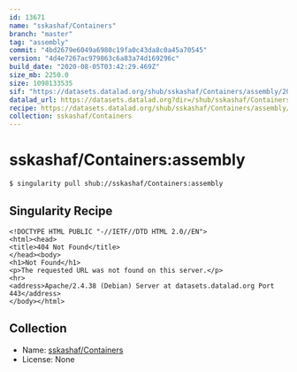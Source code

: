 ```yaml
---
id: 13671
name: "sskashaf/Containers"
branch: "master"
tag: "assembly"
commit: "4bd2679e6049a6980c19fa0c43da8c0a45a70545"
version: "4d4e7267ac979863c6a83a74d169296c"
build_date: "2020-08-05T03:42:29.469Z"
size_mb: 2250.0
size: 1098133535
sif: "https://datasets.datalad.org/shub/sskashaf/Containers/assembly/2020-08-05-4bd2679e-4d4e7267/4d4e7267ac979863c6a83a74d169296c.sif"
datalad_url: https://datasets.datalad.org?dir=/shub/sskashaf/Containers/assembly/2020-08-05-4bd2679e-4d4e7267/
recipe: https://datasets.datalad.org/shub/sskashaf/Containers/assembly/2020-08-05-4bd2679e-4d4e7267/Singularity
collection: sskashaf/Containers
---
```


# sskashaf/Containers:assembly

```bash
$ singularity pull shub://sskashaf/Containers:assembly
```

## Singularity Recipe

```singularity
<!DOCTYPE HTML PUBLIC "-//IETF//DTD HTML 2.0//EN">
<html><head>
<title>404 Not Found</title>
</head><body>
<h1>Not Found</h1>
<p>The requested URL was not found on this server.</p>
<hr>
<address>Apache/2.4.38 (Debian) Server at datasets.datalad.org Port 443</address>
</body></html>
```

## Collection

 - Name: [sskashaf/Containers](https://github.com/sskashaf/Containers)
 - License: None

